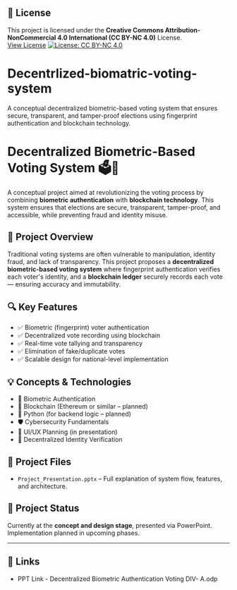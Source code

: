 ## 📝 License

This project is licensed under the **Creative Commons Attribution-NonCommercial 4.0 International (CC BY-NC 4.0)** License.  
[View License](https://creativecommons.org/licenses/by-nc/4.0/)
[![License: CC BY-NC 4.0](https://licensebuttons.net/l/by-nc/4.0/88x31.png)](https://creativecommons.org/licenses/by-nc/4.0/)
# Decentrlized-biomatric-voting-system
A conceptual decentralized biometric-based voting system that ensures secure, transparent, and tamper-proof elections using fingerprint authentication and blockchain technology.

# Decentralized Biometric-Based Voting System 🗳️🔐

A conceptual project aimed at revolutionizing the voting process by combining **biometric authentication** with **blockchain technology**. This system ensures that elections are secure, transparent, tamper-proof, and accessible, while preventing fraud and identity misuse.

## 🚀 Project Overview

Traditional voting systems are often vulnerable to manipulation, identity fraud, and lack of transparency. This project proposes a **decentralized biometric-based voting system** where fingerprint authentication verifies each voter's identity, and a **blockchain ledger** securely records each vote — ensuring accuracy and immutability.

## 🔍 Key Features

- ✅ Biometric (fingerprint) voter authentication  
- ✅ Decentralized vote recording using blockchain  
- ✅ Real-time vote tallying and transparency  
- ✅ Elimination of fake/duplicate votes  
- ✅ Scalable design for national-level implementation

## 💡 Concepts & Technologies

- 🔐 Biometric Authentication  
- 🔗 Blockchain (Ethereum or similar – planned)  
- 🐍 Python (for backend logic – planned)  
- 🛡️ Cybersecurity Fundamentals  
- 🎨 UI/UX Planning (in presentation)  
- 🧠 Decentralized Identity Verification

## 📁 Project Files

- `Project_Presentation.pptx` – Full explanation of system flow, features, and architecture.

## 📌 Project Status

Currently at the **concept and design stage**, presented via PowerPoint. Implementation planned in upcoming phases.

---

## 🔗 Links

- PPT Link - Decentralized Biometric Authentication Voting DIV- A.odp
